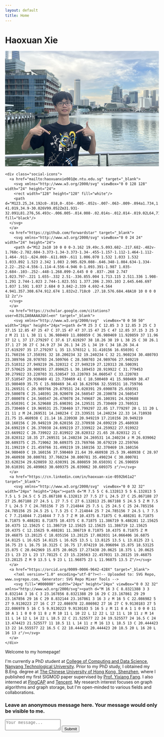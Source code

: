 ```yaml
---
layout: default
title: Home
---
```


# Haoxuan Xie

<div class="about-container">
  <div class="left-side">
    <img src="/assets/images/profile_photo.jpg" alt="Haoxuan Xie" class="profile-photo">
    
    <div class="social-icons">
      <a href="mailto:haoxuanxie001@e.ntu.edu.sg" target="_blank">
        <svg xmlns="http://www.w3.org/2000/svg" viewBox="0 0 128 128" width="24" height="24">
        <rect width="128" height="128" fill="white"/>
        <path d="M123.25,24.192c0-.018,0-.034-.005-.052s-.007-.063-.009-.094a1.734,1.734,0,0,0-.083-.408c-.006-.018,0-.037-.011-.055s-.01-.015-.013-.023a1.734,1.734,0,0,0-.227-.407c-.021-.028-.043-.053-.066-.08a1.755,1.755,0,0,0-.31-.294c-.012-.009-.022-.02-.034-.028a1.744,1.744,0,0,0-.414-.2c-.034-.012-.068-.022-.1-.032a1.733,1.733,0,0,0-.474-.073H6.5a1.733,1.733,0,0,0-.474.073c-.035.01-.068.02-.1.032a1.744,1.744,0,0,0-.414.2c-.012.008-.022.019-.034.028a1.755,1.755,0,0,0-.31.294c-.022.027-.045.052-.066.08a1.734,1.734,0,0,0-.227.407c0,.008-.01.015-.013.023s-.005.037-.011.055a1.734,1.734,0,0,0-.083.408c0,.032-.009.063-.009.094s-.005.034-.005.052v79.615c0,.023.006.045.007.068a1.737,1.737,0,0,0,.019.188c.008.051.015.1.027.152a1.74,1.74,0,0,0,.056.179c.017.047.033.094.054.139a1.729,1.729,0,0,0,.093.172c.024.04.048.081.075.119a1.743,1.743,0,0,0,.125.152c.033.036.066.072.1.106.021.019.037.042.059.061s.036.017.052.03a1.736,1.736,0,0,0,.452.263c.035.014.071.022.107.033a1.732,1.732,0,0,0,.488.085c.012,0,.023.006.035.006l.023,0H121.478l.023,0c.012,0,.023-.006.034-.006a1.732,1.732,0,0,0,.489-.085c.035-.011.07-.019.1-.033a1.736,1.736,0,0,0,.453-.263c.016-.013.036-.017.052-.03s.038-.042.059-.061c.036-.034.069-.069.1-.106a1.743,1.743,0,0,0,.125-.152c.027-.038.051-.078.075-.119a1.729,1.729,0,0,0,.093-.172c.021-.045.037-.092.054-.139a1.74,1.74,0,0,0,.056-.179c.012-.05.019-.1.027-.152a1.737,1.737,0,0,0,.019-.188c0-.023.007-.045.007-.068ZM45.8,60.316,62.858,74.993a1.751,1.751,0,0,0,2.283,0L82.2,60.316l35.512,41.741H10.289ZM8.25,99.052V28.007l34.9,30.026Zm76.6-41.019,34.9-30.026V99.052Zm31.931-32.091L81.276,56.493c-.006.005-.014.008-.02.014s-.012.014-.019.02L64,71.358,46.763,56.527c-.007-.006-.012-.014-.019-.02l-.02-.014L11.217,25.942Z" fill="black"/>
      </svg>
      </a>
      <a href="https://github.com/forwardstar" target="_blank">
        <svg xmlns="http://www.w3.org/2000/svg" viewBox="0 0 24 24" width="24" height="24">
        <path d="M12 2a10 10 0 0 0-3.162 19.49c.5.093.682-.217.682-.482v-1.768c-2.782.604-3.373-1.34-3.373-1.34-.455-1.157-1.112-1.464-1.112-1.464-.911-.624.069-.611.069-.611 1.006.070 1.532 1.033 1.532 1.033.892 1.523 2.342 1.083 2.905.829.088-.646.348-1.084.634-1.334-2.22-.252-4.556-1.114-4.556-4.946 0-1.093.391-1.987 1.035-2.684-.103-.252-.448-1.268.099-2.645 0 0 .837-.268 2.747 1.023.797-.221 1.655-.332 2.51-.336.855.004 1.713.115 2.511.336 1.908-1.291 2.744-1.023 2.744-1.023.551 1.377.206 2.393.103 2.645.646.697 1.037 1.591 1.037 2.684 0 3.842-2.339 4.692-4.564 4.941.357.308.674.912.674 1.832v2.718c0 .27.18.576.684.48A10 10 0 0 0 12 2z"/>
      </svg>
      </a>
      <a href="https://scholar.google.com/citations?user=0J5LIA0AAAAJ&hl=en" target="_blank">
        <svg xmlns="http://www.w3.org/2000/svg"  viewBox="0 0 50 50" width="24px" height="24px"><path d="M 25 3 C 12.85 3 3 12.85 3 25 C 3 37.15 12.85 47 25 47 C 37.15 47 47 37.15 47 25 C 47 12.85 37.15 3 25 3 z M 21 11 L 38 11 L 36.980469 11.880859 C 36.980469 11.920859 37 11.96 37 12 L 37 17.279297 C 37.6 17.619297 38 18.26 38 19 L 38 25 C 38 26.1 37.1 27 36 27 C 34.9 27 34 26.1 34 25 L 34 19 C 34 18.26 34.4 17.619297 35 17.279297 L 35 13.570312 L 31.410156 16.650391 C 31.760156 17.350391 32 18.200234 32 19.240234 C 32 21.960234 30.480703 23.309766 28.970703 24.509766 C 28.500703 24.989766 27.949219 25.510312 27.949219 26.320312 C 27.949219 27.120313 28.500391 27.570625 28.900391 27.890625 L 30.189453 28.919922 C 31.779453 30.279922 33.220703 31.530547 33.220703 34.060547 C 33.220703 37.510547 29.930469 41 23.730469 41 C 18.500469 41 15.980469 38.47 15.980469 35.75 C 15.980469 34.43 16.629766 32.559531 18.759766 31.269531 C 20.989766 29.879531 24.020391 29.690078 25.650391 29.580078 C 25.140391 28.920078 24.560547 28.230078 24.560547 27.080078 C 24.560547 26.470078 24.749687 26.100391 24.929688 25.650391 C 24.529688 25.690391 24.129531 25.730469 23.769531 25.730469 C 19.969531 25.730469 17.799297 22.85 17.779297 20 L 11 20 L 21 11 z M 24.269531 14.240234 C 23.339531 14.240234 22.33 14.710938 21.75 15.460938 C 21.14 16.220938 20.949219 17.210156 20.949219 18.160156 C 20.949219 20.620156 22.370938 24.699219 25.460938 24.699219 C 26.370938 24.699219 27.339922 24.259922 27.919922 23.669922 C 28.739922 22.819922 28.820312 21.65 28.820312 21 C 28.820312 18.35 27.269531 14.240234 24.269531 14.240234 z M 26.039062 30.609375 C 25.719062 30.609375 23.769766 30.679219 22.259766 31.199219 C 21.459766 31.499219 19.160156 32.370469 19.160156 34.980469 C 19.160156 37.590469 21.64 39.460938 25.5 39.460938 C 28.97 39.460938 30.800781 37.760234 30.800781 35.490234 C 30.800781 33.620234 29.620859 32.630391 26.880859 30.650391 C 26.590859 30.610391 26.409063 30.609375 26.039062 30.609375 z"/></svg>
      </a>
      <a href="https://cn.linkedin.com/in/haoxuan-xie-0592b61a2" target="_blank">
        <svg xmlns="http://www.w3.org/2000/svg"  viewBox="0 0 32 32" width="24px" height="24px"><path d="M 7.5 5 C 6.132813 5 5 6.132813 5 7.5 L 5 24.5 C 5 25.867188 6.132813 27 7.5 27 L 24.5 27 C 25.867188 27 27 25.867188 27 24.5 L 27 7.5 C 27 6.132813 25.867188 5 24.5 5 Z M 7.5 7 L 24.5 7 C 24.785156 7 25 7.214844 25 7.5 L 25 24.5 C 25 24.785156 24.785156 25 24.5 25 L 7.5 25 C 7.214844 25 7 24.785156 7 24.5 L 7 7.5 C 7 7.214844 7.214844 7 7.5 7 Z M 10.4375 8.71875 C 9.488281 8.71875 8.71875 9.488281 8.71875 10.4375 C 8.71875 11.386719 9.488281 12.15625 10.4375 12.15625 C 11.386719 12.15625 12.15625 11.386719 12.15625 10.4375 C 12.15625 9.488281 11.386719 8.71875 10.4375 8.71875 Z M 19.46875 13.28125 C 18.035156 13.28125 17.082031 14.066406 16.6875 14.8125 L 16.625 14.8125 L 16.625 13.5 L 13.8125 13.5 L 13.8125 23 L 16.75 23 L 16.75 18.3125 C 16.75 17.074219 16.996094 15.875 18.53125 15.875 C 20.042969 15.875 20.0625 17.273438 20.0625 18.375 L 20.0625 23 L 23 23 L 23 17.78125 C 23 15.226563 22.457031 13.28125 19.46875 13.28125 Z M 9 13.5 L 9 23 L 11.96875 23 L 11.96875 13.5 Z"/></svg>
      </a>
      <a href="https://orcid.org/0009-0006-9642-428X" target="_blank">
        <?xml version="1.0" encoding="utf-8"?><!-- Uploaded to: SVG Repo, www.svgrepo.com, Generator: SVG Repo Mixer Tools -->
        <svg fill="#000000" width="24px" height="24px" viewBox="0 0 32 32" xmlns="http://www.w3.org/2000/svg"><path d="M 16 3 C 8.8321388 3 3 8.832144 3 16 C 3 23.167856 8.8321388 29 16 29 C 23.167861 29 29 23.167856 29 16 C 29 8.832144 23.167861 3 16 3 z M 16 5 C 22.086982 5 27 9.9130223 27 16 C 27 22.086978 22.086982 27 16 27 C 9.9130183 27 5 22.086978 5 16 C 5 9.9130223 9.9130183 5 16 5 z M 11 8 A 1 1 0 0 0 11 10 A 1 1 0 0 0 11 8 z M 10 11 L 10 22 L 12 22 L 12 11 L 10 11 z M 14 11 L 14 12 L 14 22 L 18.5 22 C 21.525577 22 24 19.525577 24 16.5 C 24 13.474423 21.525577 11 18.5 11 L 14 11 z M 16 13 L 18.5 13 C 20.444423 13 22 14.555577 22 16.5 C 22 18.444423 20.444423 20 18.5 20 L 16 20 L 16 13 z"/></svg>
      </a>
    </div>
  </div>
  <div class="right-side">
    <p>Welcome to my homepage!</p>
    <p>I'm currently a PhD student at <a href="https://www.ntu.edu.sg/computing">College of Computing and Data Science</a>, <a href="https://www.ntu.edu.sg/">Nanyang Technological University</a>. Prior to my PhD study, I obtained my B.Eng. degree at <a href="https://www.cuhk.edu.cn">The Chinese University of Hong Kong, Shenzhen</a>, where I published my first SIGMOD paper supervised by <a href="https://fangyixiang.github.io/">Prof. Yixiang Fang</a>. I also interned at <a href="https://www.pingcap.com/">PingCAP</a> and <a href="https://www.tencent.com/">Tencent</a>. My research interest focuses on graph algorithms and graph storage, but I'm open-minded to various fields and collaborations.</p>
  </div>
</div>

<div class="message-box">
  <h3>Leave an anonymous message here. Your message would only be visible to me.</h3>
  <form id="message-form" action="https://formspree.io/f/mpwadnky" method="POST">
    <textarea name="message" placeholder="Your message..."></textarea>
    <button type="submit">Submit</button>
  </form>
</div>
